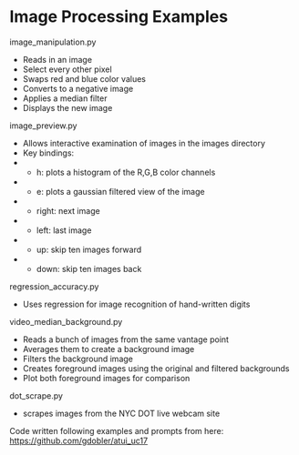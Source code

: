 # Image Processing Examples

image_manipulation.py
- Reads in an image
- Select every other pixel
- Swaps red and blue color values
- Converts to a negative image
- Applies a median filter
- Displays the new image

image_preview.py
- Allows interactive examination of images in the images directory
- Key bindings:
- - h:      plots a histogram of the R,G,B color channels
- - e:      plots a gaussian filtered view of the image
- - right:  next image
- - left:   last image
- - up:     skip ten images forward
- - down:   skip ten images back

regression_accuracy.py
- Uses regression for image recognition of hand-written digits

video_median_background.py
- Reads a bunch of images from the same vantage point
- Averages them to create a background image
- Filters the background image
- Creates foreground images using the original and filtered backgrounds
- Plot both foreground images for comparison

dot_scrape.py
- scrapes images from the NYC DOT live webcam site

Code written following examples and prompts from here: https://github.com/gdobler/atui_uc17

